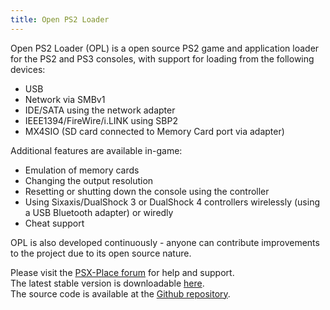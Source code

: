 ```yaml
---
title: Open PS2 Loader
---
```


Open PS2 Loader (OPL) is a open source PS2 game and application loader for the PS2 and PS3 consoles, with support for loading from the following devices:  
* USB  
* Network via SMBv1  
* IDE/SATA using the network adapter  
* IEEE1394/FireWire/i.LINK using SBP2
* MX4SIO (SD card connected to Memory Card port via adapter) 

Additional features are available in-game:
* Emulation of memory cards  
* Changing the output resolution  
* Resetting or shutting down the console using the controller  
* Using Sixaxis/DualShock 3 or DualShock 4 controllers wirelessly (using a USB Bluetooth adapter) or wiredly  
* Cheat support

OPL is also developed continuously - anyone can contribute improvements to the project due to its open source nature.  

Please visit the [PSX-Place forum](https://www.psx-place.com/forums/77/) for help and support.  
The latest stable version is downloadable [here](https://github.com/ps2homebrew/Open-PS2-Loader/releases/latest/download/OPNPS2LD.7z).  
The source code is available at the [Github repository](https://github.com/ps2homebrew/Open-PS2-Loader).  

